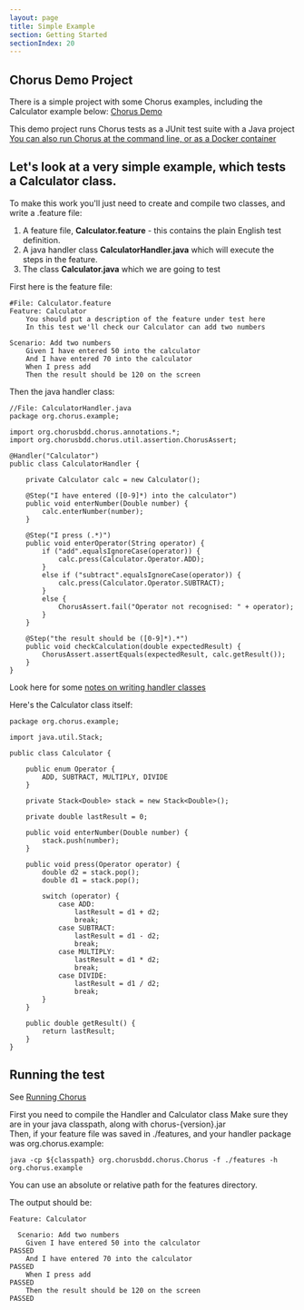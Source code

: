 ```yaml
---
layout: page
title: Simple Example
section: Getting Started
sectionIndex: 20
---
```


## Chorus Demo Project

There is a simple project with some Chorus examples, including the Calculator example below:
[Chorus Demo](https://github.com/Chorus-bdd/Chorus-demo)

This demo project runs Chorus tests as a JUnit test suite with a Java project  
[You can also run Chorus at the command line, or as a Docker container](/pages/GettingStarted/GettingStarted)


## Let's look at a very simple example, which tests a Calculator class.

To make this work you'll just need to create and compile two classes, and write a .feature file:

 1. A feature file, **Calculator.feature** - this contains the plain English test definition.
 2. A java handler class **CalculatorHandler.java** which will execute the steps in the feature.
 3. The class **Calculator.java** which we are going to test  

First here is the feature file:

    #File: Calculator.feature
    Feature: Calculator
        You should put a description of the feature under test here
        In this test we'll check our Calculator can add two numbers

    Scenario: Add two numbers
        Given I have entered 50 into the calculator
        And I have entered 70 into the calculator
        When I press add
        Then the result should be 120 on the screen

Then the java handler class:

    //File: CalculatorHandler.java
    package org.chorus.example;

    import org.chorusbdd.chorus.annotations.*;
    import org.chorusbdd.chorus.util.assertion.ChorusAssert;

    @Handler("Calculator")
    public class CalculatorHandler {

        private Calculator calc = new Calculator();

        @Step("I have entered ([0-9]*) into the calculator")
        public void enterNumber(Double number) {
            calc.enterNumber(number);
        }

        @Step("I press (.*)")
        public void enterOperator(String operator) {
            if ("add".equalsIgnoreCase(operator)) {
                calc.press(Calculator.Operator.ADD);
            }
            else if ("subtract".equalsIgnoreCase(operator)) {
                calc.press(Calculator.Operator.SUBTRACT);
            }
            else {
                ChorusAssert.fail("Operator not recognised: " + operator);
            }
        }

        @Step("the result should be ([0-9]*).*")
        public void checkCalculation(double expectedResult) {
            ChorusAssert.assertEquals(expectedResult, calc.getResult());
        }
    }

Look here for some [notes on writing handler classes](/pages/Handlers/HandlerClasses)

Here's the Calculator class itself:

    package org.chorus.example;

    import java.util.Stack;

    public class Calculator {

        public enum Operator {
            ADD, SUBTRACT, MULTIPLY, DIVIDE
        }

        private Stack<Double> stack = new Stack<Double>();

        private double lastResult = 0;

        public void enterNumber(Double number) {
            stack.push(number);
        }

        public void press(Operator operator) {
            double d2 = stack.pop();
            double d1 = stack.pop();

            switch (operator) {
                case ADD:
                    lastResult = d1 + d2;
                    break;
                case SUBTRACT:
                    lastResult = d1 - d2;
                    break;
                case MULTIPLY:
                    lastResult = d1 * d2;
                    break;
                case DIVIDE:
                    lastResult = d1 / d2;
                    break;
            }
        }

        public double getResult() {
            return lastResult;
        }
    }


##  Running the test 

See [Running Chorus](/pages/RunningChorus/RunningChorus)  

First you need to compile the Handler and Calculator class
Make sure they are in your java classpath, along with chorus-{version}.jar  
Then, if your feature file was saved in ./features, and your handler package was org.chorus.example:

`java -cp ${classpath} org.chorusbdd.chorus.Chorus -f ./features -h org.chorus.example`

You can use an absolute or relative path for the features directory.

The output should be:

    Feature: Calculator

      Scenario: Add two numbers
        Given I have entered 50 into the calculator                          PASSED
        And I have entered 70 into the calculator                            PASSED
        When I press add                                                     PASSED
        Then the result should be 120 on the screen                          PASSED


